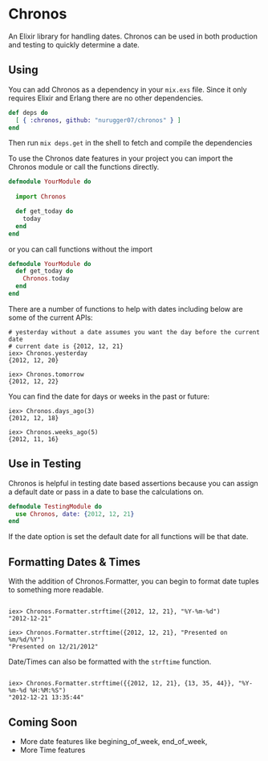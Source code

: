 # Chronos

An Elixir library for handling dates. Chronos can be used in both production and testing to quickly
determine a date.

## Using

You can add Chronos as a dependency in your `mix.exs` file. Since it only requires Elixir and Erlang there are no other dependencies.

```elixir
def deps do
  [ { :chronos, github: "nurugger07/chronos" } ]
end
```

Then run `mix deps.get` in the shell to fetch and compile the dependencies

To use the Chronos date features in your project you can import the Chronos module or call the functions directly.

```elixir
defmodule YourModule do
  
  import Chronos

  def get_today do
    today
  end
end
```

or you can call functions without the import

```elixir
defmodule YourModule do
  def get_today do
    Chronos.today
  end
end
```

There are a number of functions to help with dates including below are some of the current APIs:

```iex
# yesterday without a date assumes you want the day before the current date
# current date is {2012, 12, 21}
iex> Chronos.yesterday
{2012, 12, 20}

iex> Chronos.tomorrow
{2012, 12, 22}
```

You can find the date for days or weeks in the past or future:

```iex
iex> Chronos.days_ago(3)
{2012, 12, 18}

iex> Chronos.weeks_ago(5)
{2012, 11, 16}
```

## Use in Testing

Chronos is helpful in testing date based assertions because you can assign a default date or pass in a date to base the calculations on.

```elixir
defmodule TestingModule do
  use Chronos, date: {2012, 12, 21}
end

```
If the date option is set the default date for all functions will be that date. 

## Formatting Dates & Times

With the addition of Chronos.Formatter, you can begin to format date tuples to something more readable.

```iex

iex> Chronos.Formatter.strftime({2012, 12, 21}, "%Y-%m-%d")
"2012-12-21"

iex> Chronos.Formatter.strftime({2012, 12, 21}, "Presented on %m/%d/%Y")
"Presented on 12/21/2012"

```

Date/Times can also be formatted with the `strftime` function.

```iex

iex> Chronos.Formatter.strftime({{2012, 12, 21}, {13, 35, 44}}, "%Y-%m-%d %H:%M:%S")
"2012-12-21 13:35:44"

```

## Coming Soon

* More date features like begining_of_week, end_of_week, 
* More Time features
